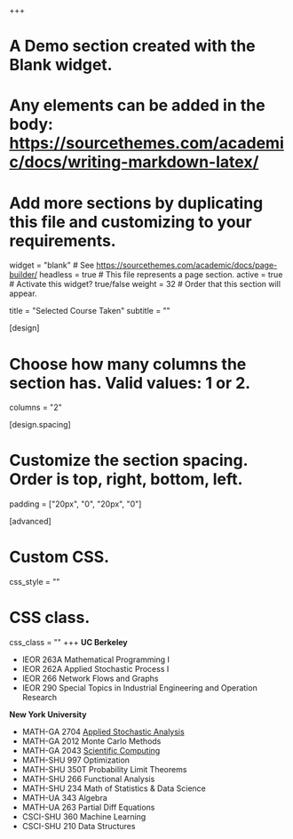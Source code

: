 +++
# A Demo section created with the Blank widget.
# Any elements can be added in the body: https://sourcethemes.com/academic/docs/writing-markdown-latex/
# Add more sections by duplicating this file and customizing to your requirements.

widget = "blank"  # See https://sourcethemes.com/academic/docs/page-builder/
headless = true  # This file represents a page section.
active = true  # Activate this widget? true/false
weight = 32  # Order that this section will appear.

title = "Selected Course Taken"
subtitle = ""

[design]
  # Choose how many columns the section has. Valid values: 1 or 2.
  columns = "2"

[design.spacing]
  # Customize the section spacing. Order is top, right, bottom, left.
  padding = ["20px", "0", "20px", "0"]

[advanced]
 # Custom CSS. 
 css_style = ""
 
 # CSS class.
 css_class = ""
+++
**UC Berkeley**
- IEOR 263A  Mathematical Programming I
- IEOR 262A  Applied Stochastic Process I    
- IEOR 266     Network Flows and Graphs
- IEOR 290     Special Topics in Industrial Engineering and Operation Research

**New York University**
- MATH-GA 2704   [Applied Stochastic Analysis](https://cims.nyu.edu/~holmes/teaching/asa2019.html)
- MATH-GA 2012   Monte Carlo Methods    
- MATH-GA 2043   [Scientific Computing](https://www.math.nyu.edu/faculty/goodman/teaching/ScientificComputing2018/ScientificComputing.html)
- MATH-SHU 997   Optimization
- MATH-SHU 350T Probability Limit Theorems
- MATH-SHU 266   Functional Analysis 
- MATH-SHU 234   Math of Statistics & Data Science
- MATH-UA    343   Algebra
- MATH-UA    263   Partial Diff Equations
- CSCI-SHU  360  Machine Learning
- CSCI-SHU  210  Data Structures
